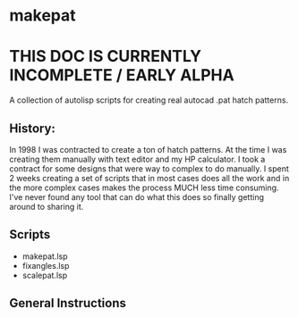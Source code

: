 # makepat

# THIS DOC IS CURRENTLY INCOMPLETE / EARLY ALPHA

A collection of autolisp scripts for creating real autocad .pat hatch patterns.

## History:
In 1998 I was contracted to create a ton of hatch patterns. At the time I was creating them manually with text editor and my HP calculator. I took a contract for some designs that were way to complex to do manually. I spent 2 weeks creating a set of scripts that in most cases does all the work and in the more complex cases makes the process MUCH less time consuming. I've never found any tool that can do what this does so finally getting around to sharing it.

## Scripts
* makepat.lsp
* fixangles.lsp
* scalepat.lsp

## General Instructions

